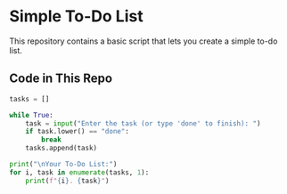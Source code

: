 # Simple To-Do List   

This repository contains a basic script that lets you create a simple to-do list.  

## Code in This Repo  
```python
tasks = []  

while True:  
    task = input("Enter the task (or type 'done' to finish): ")  
    if task.lower() == "done":  
        break  
    tasks.append(task)  

print("\nYour To-Do List:")  
for i, task in enumerate(tasks, 1):  
    print(f"{i}. {task}")  
